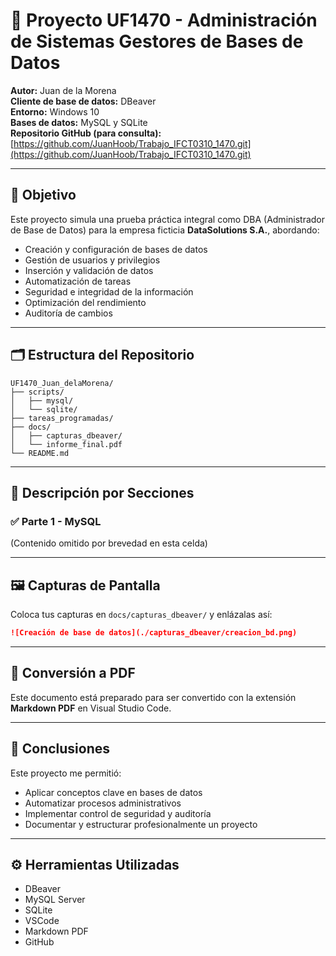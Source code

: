 # 💾 Proyecto UF1470 - Administración de Sistemas Gestores de Bases de Datos

**Autor:** Juan de la Morena  
**Cliente de base de datos:** DBeaver  
**Entorno:** Windows 10  
**Bases de datos:** MySQL y SQLite  
**Repositorio GitHub (para consulta):** [https://github.com/JuanHoob/Trabajo_IFCT0310_1470.git](https://github.com/JuanHoob/Trabajo_IFCT0310_1470.git)

---

## 🎯 Objetivo

Este proyecto simula una prueba práctica integral como DBA (Administrador de Base de Datos) para la empresa ficticia **DataSolutions S.A.**, abordando:

- Creación y configuración de bases de datos
- Gestión de usuarios y privilegios
- Inserción y validación de datos
- Automatización de tareas
- Seguridad e integridad de la información
- Optimización del rendimiento
- Auditoría de cambios

---

## 🗂️ Estructura del Repositorio

```
UF1470_Juan_delaMorena/
├── scripts/
│   ├── mysql/
│   └── sqlite/
├── tareas_programadas/
├── docs/
│   ├── capturas_dbeaver/
│   └── informe_final.pdf
└── README.md
```

---

## 🧪 Descripción por Secciones

### ✅ Parte 1 - MySQL

(Contenido omitido por brevedad en esta celda)

---

## 🖼️ Capturas de Pantalla

Coloca tus capturas en `docs/capturas_dbeaver/` y enlázalas así:

```markdown
![Creación de base de datos](./capturas_dbeaver/creacion_bd.png)
```

---

## 📘 Conversión a PDF

Este documento está preparado para ser convertido con la extensión **Markdown PDF** en Visual Studio Code.

---

## 🧠 Conclusiones

Este proyecto me permitió:
- Aplicar conceptos clave en bases de datos
- Automatizar procesos administrativos
- Implementar control de seguridad y auditoría
- Documentar y estructurar profesionalmente un proyecto

---

## ⚙️ Herramientas Utilizadas

- DBeaver
- MySQL Server
- SQLite
- VSCode
- Markdown PDF
- GitHub
